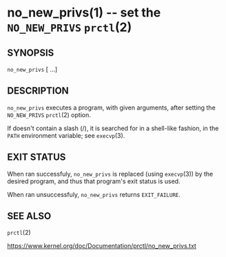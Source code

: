 no_new_privs(1) -- set the `NO_NEW_PRIVS` `prctl`(2)
====================================================

SYNOPSIS
--------

`no_new_privs` <program> [<arguments> ...]


DESCRIPTION
-----------

`no_new_privs` executes a program, with given arguments,
after setting the `NO_NEW_PRIVS` `prctl`(2) option.

If <program> doesn't contain a slash (/), it is searched for in a
shell-like fashion, in the `PATH` environment variable; see `execvp`(3).

EXIT STATUS
-----------

When ran successfuly, `no_new_privs` is replaced (using `execvp`(3))
by the desired program, and thus that program's exit status is used.

When ran unsuccessfuly, `no_new_privs` returns `EXIT_FAILURE`.


SEE ALSO
--------

`prctl`(2)

https://www.kernel.org/doc/Documentation/prctl/no_new_privs.txt

